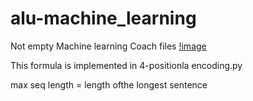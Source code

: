 # alu-machine_learning
Not empty 
Machine learning Coach files
[!image](https://miro.medium.com/v2/resize:fit:640/format:webp/1*fX8TN02pB5G1pLNsJIC6QA.png)

This formula is implemented in 4-positionla encoding.py

max seq length = length ofthe longest sentence